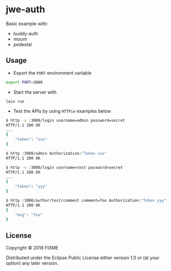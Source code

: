 # jwe-auth

Basic example with:
- buddy-auth
- mount
- pedestal

## Usage


- Export the `PORT` environment variable 

```sh
export PORT=3000
```

- Start the server with 

```
lein run 
```

- Test the APIs by using `HTTPie` examples below

```sh
$ http -v :3000/login username=admin password=secret
HTTP/1.1 200 OK
...
{
    "token": "xxx"
}

$ http :3000/admin Authorization:"Token xxx"
HTTP/1.1 200 OK

$ http -v :3000/login username=test password=secret
HTTP/1.1 200 OK
...
{
    "token": "yyy"
}

$ http :3000/author/test/comment comment=foo Authorization:"Token yyy"
HTTP/1.1 200 OK
{
    "msg": "foo"
}
```
## License

Copyright © 2018 FIXME

Distributed under the Eclipse Public License either version 1.0 or (at
your option) any later version.
